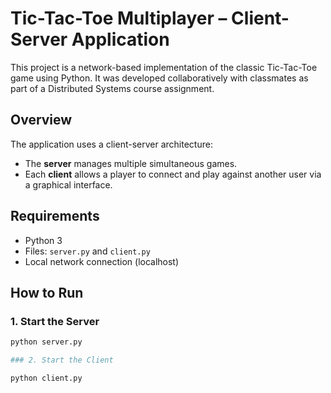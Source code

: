# Tic-Tac-Toe Multiplayer – Client-Server Application

This project is a network-based implementation of the classic Tic-Tac-Toe game using Python. It was developed collaboratively with classmates as part of a Distributed Systems course assignment.

## Overview

The application uses a client-server architecture:

- The **server** manages multiple simultaneous games.
- Each **client** allows a player to connect and play against another user via a graphical interface.

## Requirements

- Python 3
- Files: `server.py` and `client.py`
- Local network connection (localhost)

## How to Run

### 1. Start the Server

```bash
python server.py

### 2. Start the Client

python client.py
